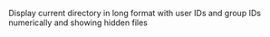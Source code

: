 Display current directory in long format with user IDs and group IDs numerically and showing hidden files
